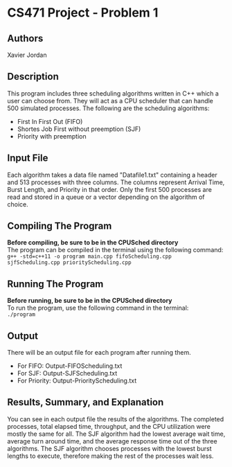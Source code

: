# CS471 Project - Problem 1

## Authors
Xavier Jordan

## Description
This program includes three scheduling algorithms written in C++ which a user can choose from. They will act as a CPU scheduler that can handle 500 simulated processes. The following are the scheduling algorithms:
* First In First Out (FIFO)
* Shortes Job First without preemption (SJF)
* Priority with preemption

## Input File
Each algorithm takes a data file named "Datafile1.txt" containing a header and 513 processes with three columns. The columns represent Arrival Time, Burst Length, and Priority in that order. Only the first 500 processes are read and stored in a queue or a vector depending on the algorithm of choice.

## Compiling The Program
**Before compiling, be sure to be in the CPUSched directory**<br>
The program can be compiled in the terminal using the following command:<br>
```g++ -std=c++11 -o program main.cpp fifoScheduling.cpp sjfScheduling.cpp priorityScheduling.cpp```

## Running The Program
**Before running, be sure to be in the CPUSched directory**<br>
To run the program, use the following command in the terminal:<br>
```./program```

## Output
There will be an output file for each program after running them.
* For FIFO: Output-FIFOScheduling.txt
* For SJF: Output-SJFScheduling.txt
* For Priority: Output-PriorityScheduling.txt

## Results, Summary, and Explanation
You can see in each output file the results of the algorithms. The completed processes, total elapsed time, throughput, and the CPU utilization were mostly the same for all. 
The SJF algorithm had the lowest average wait time, average turn around time, and the average response time out of the three algorithms.
The SJF algorithm chooses processes with the lowest burst lengths to execute, therefore making the rest of the processes wait less.